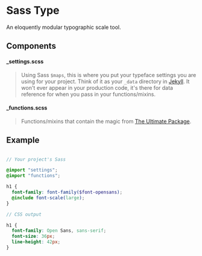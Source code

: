 # Sass Type

An eloquently modular typographic scale tool.

## Components

#### _settings.scss
> Using Sass `$maps`, this is where you put your typeface settings you are using for your project. Think of it as your `_data` directory in [Jekyll](http://jekyllrb.com/docs/datafiles/). It won't ever appear in your production code, it's there for data reference for when you pass in your functions/mixins.

#### _functions.scss
> Functions/mixins that contain the magic from [The Ultimate Package](https://github.com/ultimate-package/tools.font-scale).

## Example

```scss

// Your project's Sass

@import "settings";
@import "functions";

h1 {
  font-family: font-family($font-opensans);
  @include font-scale(large);
}

// CSS output

h1 {
  font-family: Open Sans, sans-serif;
  font-size: 36px;
  line-height: 42px;
}
```
